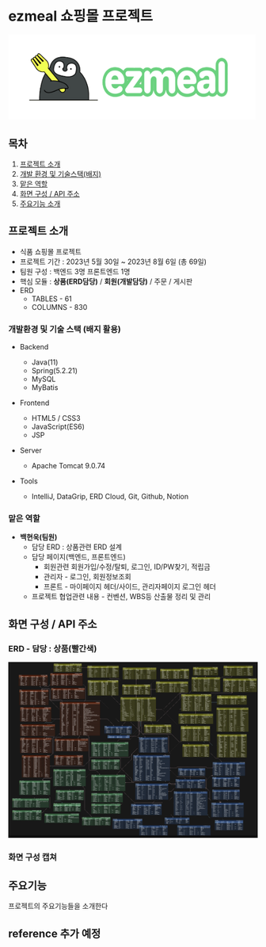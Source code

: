 # ezmeal 쇼핑몰 프로젝트

[//]: # (## 프로젝트 이미지 삽입&#40;너비 300정도, 가운데 정렬&#41; H2)
<img src="./img/ezmealLogo.png" width="500" height=""></img>

## 목차
1. [프로젝트 소개](#프로젝트-소개진행한-프로젝트에-대해-간단하게-5-10줄정도)
2. [개발 환경 및 기술스택(배지)](#개발환경-및-기술-스택-배지-활용)
3. [맡은 역할](#맡은-역할)
4. [화면 구성 / API 주소](#화면-구성--api-주소)
5. [주요기능 소개](#주요기능)

## 프로젝트 소개
- 식품 쇼핑몰 프로젝트
- 프로젝트 기간 : 2023년 5월 30일 ~ 2023년 8월 6일 (총 69일)
- 팀원 구성 : 백엔드 3명 프론트엔드 1명
- 핵심 모듈 : **상품(ERD담당)** / **회원(개발담당)** / 주문 / 게시판
- ERD 
  - TABLES - 61
  - COLUMNS - 830

### 개발환경 및 기술 스택 (배지 활용)
- Backend
  - Java(11)
  - Spring(5.2.21)
  - MySQL
  - MyBatis
- Frontend
  - HTML5 / CSS3 
  - JavaScript(ES6)
  - JSP
- Server
  - Apache Tomcat 9.0.74

- Tools
    - IntelliJ, DataGrip, ERD Cloud, Git, Github, Notion

### 맡은 역할
- **백현욱(팀원)**
  - 담당 ERD : 상품관련 ERD 설계
  - 담당 페이지(백엔드, 프론트엔드)
    - 회원관련 회원가입/수정/탈퇴, 로그인, ID/PW찾기, 적립금
    - 관리자 - 로그인, 회원정보조회
    - 프론트 - 마이페이지 헤더/사이드, 관리자페이지 로그인 헤더 
  - 프로젝트 협업관련 내용 - 컨벤션, WBS등 산출물 정리 및 관리 


    
[//]: # (참고사이트 :   )
[//]: # (https://cocoon1787.tistory.com/689)

## 화면 구성 / API 주소

### ERD - 담당 : 상품(빨간색)
<img src="./img/ezmealERD.png" ></img>

### 화면 구성 캡쳐 

## 주요기능

프로젝트의 주요기능들을 소개한다

## reference 추가 예정 
